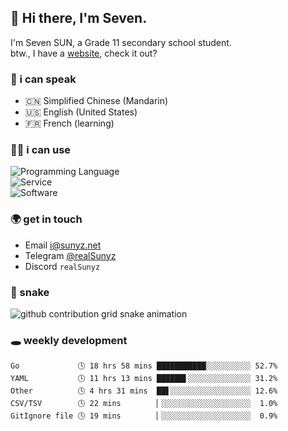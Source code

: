 <!-- DO NOT FORGET TO PULL BEFORE PUSHING -->
## 👋 Hi there, I'm Seven.

I'm Seven SUN, a Grade 11 secondary school student.  
btw., I have a [website](https://sunyz.net), check it out?

### 💬 i can speak

* 🇨🇳 Simplified Chinese (Mandarin)  
* 🇺🇸 English (United States)  
* 🇫🇷 French (learning)

### 👩‍💻 i can use

![Programming Language](https://skillicons.dev/icons?i=cpp,html,python,nodejs,nextjs,tailwind,bash,latex,md)  
![Service](https://skillicons.dev/icons?i=docker,git,nginx,cloudflare,workers,github,linux,vercel,mysql)  
![Software](https://skillicons.dev/icons?i=ai,pr,ps,xd,figma,vim,vscode,pycharm,clion)

### 🌍 get in touch

* Email <i@sunyz.net>
* Telegram [@realSunyz](https://t.me/realSunyz)
* Discord `realSunyz`

### 🐍 snake
<picture>
  <source media="(prefers-color-scheme: dark)" srcset="https://raw.githubusercontent.com/realSunyz/realSunyz/main/snake/snake-dark.svg" />
  <source media="(prefers-color-scheme: light)" srcset="https://raw.githubusercontent.com/realSunyz/realSunyz/main/snake/snake.svg" />
  <img alt="github contribution grid snake animation" src="github-snake.svg" />
</picture>

### 🕳️ weekly development
<!-- waka-box start -->
```text
Go             🕓 18 hrs 58 mins ███████████░░░░░░░░░░ 52.7%
YAML           🕓 11 hrs 13 mins ██████▌░░░░░░░░░░░░░░ 31.2%
Other          🕓 4 hrs 31 mins  ██▋░░░░░░░░░░░░░░░░░░ 12.6%
CSV/TSV        🕓 22 mins        ▏░░░░░░░░░░░░░░░░░░░░  1.0%
GitIgnore file 🕓 19 mins        ▏░░░░░░░░░░░░░░░░░░░░  0.9%
```
<!-- Powered by https://github.com/realSunyz/waka-box-go . -->
<!-- waka-box end -->